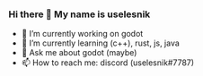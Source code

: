 ### Hi there 👋 My name is uselesnik

- 🔭 I’m currently working on godot
- 🌱 I’m currently learning (c++), rust, js, java
- 💬 Ask me about godot (maybe)
- 📫 How to reach me: discord (uselesnik#7787)
